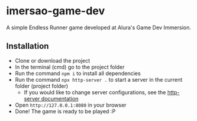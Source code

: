 # imersao-game-dev
A simple Endless Runner game developed at Alura's Game Dev Immersion.

## Installation

- Clone or download the project
- In the terminal (cmd) go to the project folder
- Run the command `npm i` to install all dependencies
- Run the command `npx http-server .` to start a server in the current folder (project folder)
  - If you would like to change server configurations, see the [http-server documentation](https://www.npmjs.com/package/http-server)
- Open `http://127.0.0.1:8080` in your browser
- Done! The game is ready to be played :P
